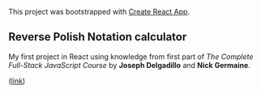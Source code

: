 This project was bootstrapped with [Create React App](https://github.com/facebook/create-react-app).

## Reverse Polish Notation calculator

My first project in React using knowledge from first part of *The Complete Full-Stack JavaScript Course* by **Joseph Delgadillo** and  **Nick Germaine**. 

([link](https://www.udemy.com/course/full-stack-javascript/))

